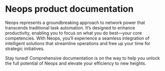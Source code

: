 # Neops product documentation

Neops represents a groundbreaking approach to network power that transcends traditional task automation. 
It’s designed to enhance productivity, enabling you to focus on what you do best—your core competencies. 
With Neops, you’ll experience a seamless integration of intelligent solutions that streamline operations 
and free up your time for strategic initiatives.

Stay tuned! Comprehensive documentation is on the way to help you unlock the full potential of Neops and elevate 
your efficiency to new heights.


[//]: # (--8<-- "neops-gql-gtw/config/example-rules.json")
